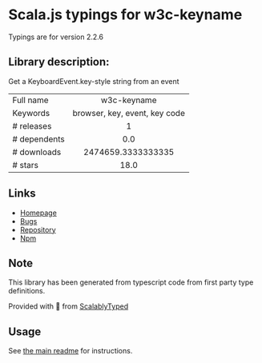 
# Scala.js typings for w3c-keyname

Typings are for version 2.2.6

## Library description:
Get a KeyboardEvent.key-style string from an event

|                    |                 |
| ------------------ | :-------------: |
| Full name          | w3c-keyname |
| Keywords           | browser, key, event, key code |
| # releases         | 1 |
| # dependents       | 0.0 |
| # downloads        | 2474659.3333333335 |
| # stars            | 18.0 |

## Links
- [Homepage](https://github.com/marijnh/w3c-keyname#readme)
- [Bugs](https://github.com/marijnh/w3c-keyname/issues)
- [Repository](https://github.com/marijnh/w3c-keyname)
- [Npm](https://www.npmjs.com/package/w3c-keyname)
    


## Note
This library has been generated from typescript code from first party type definitions.

Provided with :purple_heart: from [ScalablyTyped](https://github.com/oyvindberg/ScalablyTyped)

## Usage
See [the main readme](../../readme.md) for instructions.


